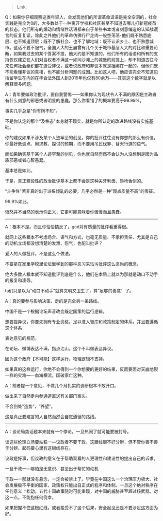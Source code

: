 > Link: 

Q：如果你仔细观察这类年轻人，会发现他们的所谓革命话语是完全空洞的，社会实践是完全为0的，大多数处于一种离开学校和社区甚至不知道去哪儿打新冠疫苗的状态。他们所有的煽动和情绪性话语都来自于某些书本或者刻意编造的认知战谎言的反复复读，除此之外他们的革命仿佛行尸走肉一般空荡荡-他们既不熟悉底层、也不知道顶层；既不了解社会、也不了解地域：既不认识乡土、也不熟悉城市。这话不要不服气，全国人大的王晨曾有几个关于城市基层人大的对比和重要论断，如果我过去的某个答案不提，他大约是不知道的。他们所有的话语和所有的支持仅仅建立在人们对当权者不满这一如同沙滩上的城堡的前提上，却不知道古往今来任何社会组织都在遭受非议，或者说政府和非议本就是捆绑在一起的。但他们既不能看懂非议的真相，也不能分析问题的成因。比如这人吧，他应该完全不知道包括留学生在内的在华合法外国人到2019年也仅有80余万——其实这个数字就足以解释很多问题。

A：青年要做政治批评，要自我警惕——如果你认为现状令人不满的原因是主政者有什么刻意的邪恶或者明显的愚蠢，那么你看错了的概率要高于99.99%。

事实几乎总是"你有所不知”。

不是你认定的那个“及格态"本身就不现实，就是你所认定的改进路线没有实施基础。

你的建议如果不涉及某个人迹罕至的创见，你的批评往往没有你想的那么有价值。你最好低调点、用求教、探讨的预期，而不要用吊民伐罪、替天行道的语气。

而如果确实基于某个人迹罕至的创见，你也就自然而然不会认为人没想到是因为品质邪恶或者心智愚蠢。

基本总是如此。

于是，真正建设性的政治批评基本上都不会是这种尖牙利齿、唇枪舌剑的。

“斗争性"若非真的出于派系倾轧的必要，几乎必然是一种"观点质量不高"的表征。

99.9%如此。

愤怒并不当然的表示你正义，它更可能意味着你傲慢而且愚蠢。

---

A：根本不是。而且你恰恰搞反了，gcd对有质量的批评看重得很。

就网上这些根本不考虑场合、语气和方式，也毫无质量、不承担责任、尤其是自己的动机立场都没想清楚的发泄、怨气，也配叫批评？

爱人的人做批评，不是这么个做法。

不要拿在家里学校里论坛里学到的那种恶习来玷污批评这么高尚的概念。

绝大多数人根本就不知道批评到底是什么，他们在本质上就以为那就是动口不动手的报复和凌辱。

ta们只是以为“动口不动手"就算文明又卫生了，算"足够的善意〞了。

A：真的要参与影响决策，走的是完全另一条路线。

中国不是一个根据论坛声音改变既定国策的运行逻辑。

想要提异议，你要先拥有专业资格，足以进入智库和政策制定的体系，并且要遵循这个体系

表达意见的规范。

在论坛、微博表达不满，指点江山，这个不叫做表达异议。

因为这个政府【不可能】这样运行，物理逻辑不支持。

如果真的这样运行，你绝不会得到一个你想要的更好的结果，反而要面对天崩地裂一样的灾难—一血海横流，国破家亡这种。

A：前者提一个意见，不做几个月扎实的调研根本不敢开口。

做出来了自然走内参通道直送有关部门案头。

不会到处"造势”，“养望”。

这是真正要建言的人自然而然会自觉遵循的路线。

---

A：谈论局势话题本来就有一个悖论，一旦热闹了就可能要被封号。

谈这些伦理立场要站稳一—议政者不要干政。这跟线很不好分辦，但不管你善不善于分辨，起码要心里有这根线存在。

议政是好事，但议政的意义在于帮助观看的人更理性和建设性的提出自己的诉求。

一旦干政一—哪怕是无意识、甚至出于帮忙的动机

千政—一那就没有悬念，一定会被禁止了。毕竟在中国这么一个治理压力极大、社会发展极不平衡的国家，政策权只能出自正式的程序和体制。一旦这个绝对秩序在任何意义上松动，五代十国故事随时可能重现，对中国的威胁甚至超过核武器。对这一点，不能抱任何侥幸。

如果把握不住这根红线，或者接受不了这个后果，安全起见还是不要涉足这方面为好。